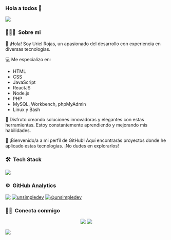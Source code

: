 ### Hola a todos 👋

<!--horizontal divider(gradiant)-->
<img src="https://user-images.githubusercontent.com/73097560/115834477-dbab4500-a447-11eb-908a-139a6edaec5c.gif">

### 👨🏻‍💻 &nbsp;Sobre mi

👋 ¡Hola! Soy Uriel Rojas, un apasionado del desarrollo con experiencia en diversas tecnologías.

💻 Me especializo en:

- HTML
- CSS
- JavaScript
- ReactJS
- Node.js
- PHP
- MySQL, Workbench, phpMyAdmin
- Linux y Bash
  
🚀 Disfruto creando soluciones innovadoras y elegantes con estas herramientas. Estoy constantemente aprendiendo y mejorando mis habilidades.

🌟 ¡Bienvenido/a a mi perfil de GitHub! Aquí encontrarás proyectos donde he aplicado estas tecnologías. ¡No dudes en explorarlos!



### 🛠 &nbsp;Tech Stack

<p align="left">
  <a href="https://skillicons.dev">
    <img src="https://skillicons.dev/icons?i=git,github,aws,bash,bootstrap,css,html,js,figma,linux,mysql,php,py,react,vscode,visualstudio,nodejs" />
  </a>
</p>

### ⚙️ &nbsp;GitHub Analytics

<p align="left">
<a href="https://reynosa.website/Portafolio/" target="blank"><img align="center" src="https://img.shields.io/badge/website-000000?style=for-the-badge&logo=About.me&logoColor=white alt="unsimpledev"/></a>
<a href="https://www.linkedin.com/in/uriel-rojas-reynosa-605720249/" target="blank"><img align="center" src="https://img.shields.io/badge/LinkedIn-0077B5?style=for-the-badge&logo=linkedin&logoColor=white" alt="unsimpledev"/></a>
<a href = "mailto:urielr.reynosa@gmail.com target="blank"><img align="center" src="https://img.shields.io/badge/Gmail-D14836?style=for-the-badge&logo=gmail&logoColor=white" alt="@unsimpledev"  /></a>
  </p>



### 🤝🏻 &nbsp;Conecta conmigo 

<p align="center">
<a href="https://reynosa.website/Portafolio/"><img src="https://img.shields.io/badge/-Portafolio-3423A6?style=flat&logo=Google-Chrome&logoColor=white"/></a>
<a href="https://www.linkedin.com/in/uriel-rojas-reynosa-605720249/"><img src="https://img.shields.io/badge/-Uriel%20Rojas-0077B5?style=flat&logo=Linkedin&logoColor=white"/></a>

</p>
<!--horizontal divider(gradiant)-->
<img src="https://user-images.githubusercontent.com/73097560/115834477-dbab4500-a447-11eb-908a-139a6edaec5c.gif">


